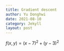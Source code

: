 ```yaml
---
title: Gradient descent
author: Yu Donghwi
date: 2021-08-10
category: Jekyll
layout: post
---
```


$f(x,y) = (x-7)^2 + (y-3)^2$
